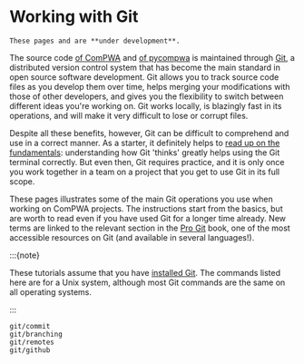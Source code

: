 # Working with Git

```{warning}
These pages and are **under development**.
```

The source code [of ComPWA](https://github.com/ComPWA/ComPWA) and
[of pycompwa](https://github.com/ComPWA/pycompwa) is maintained through
[Git](https://git-scm.com/), a distributed version control system that has
become the main standard in open source software development. Git allows you to
track source code files as you develop them over time, helps merging your
modifications with those of other developers, and gives you the flexibility to
switch between different ideas you're working on. Git works locally, is
blazingly fast in its operations, and will make it very difficult to lose or
corrupt files.

Despite all these benefits, however, Git can be difficult to comprehend and use
in a correct manner. As a starter, it definitely helps to
[read up on the fundamentals](https://git-scm.com/book/en/v2/Getting-Started-What-is-Git%3F):
understanding how Git 'thinks' greatly helps using the Git terminal correctly.
But even then, Git requires practice, and it is only once you work together in
a team on a project that you get to use Git in its full scope.

These pages illustrates some of the main Git operations you use when working on
ComPWA projects. The instructions start from the basics, but are worth to read
even if you have used Git for a longer time already. New terms are linked to
the relevant section in the [Pro Git](https://git-scm.com/book/en/v2) book, one
of the most accessible resources on Git (and available in several languages!).

:::{note}

These tutorials assume that you have
[installed Git](https://git-scm.com/downloads). The commands listed here are
for a Unix system, although most Git commands are the same on all operating
systems.

:::

```{toctree}
git/commit
git/branching
git/remotes
git/github
```
